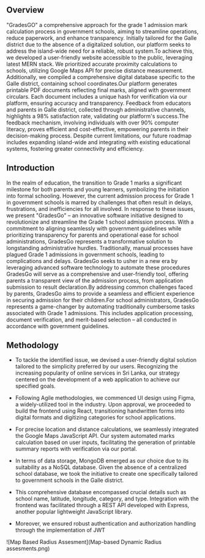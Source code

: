 ## Overview
"GradesGO" a comprehensive approach for the grade 1 admission mark calculation process in government schools, aiming to streamline operations, reduce paperwork, and enhance transparency. Initially tailored for the Galle district due to the absence of a digitalized solution, our platform seeks to address the island-wide need for a reliable, robust system.To achieve this, we developed a user-friendly website accessible to the public, leveraging latest MERN stack. We prioritized accurate proximity calculations to schools, utilizing Google Maps API for precise distance measurement. Additionally, we compiled a comprehensive digital database specific to the Galle district, containing school coordinates.Our platform generates printable PDF documents reflecting final marks, aligned with government circulars. Each document includes a unique hash for verification via our platform, ensuring accuracy and transparency. Feedback from educators and parents in Galle district, collected through administrative channels, highlights a 98% satisfaction rate, validating our 
platform's success.The feedback mechanism, involving individuals with over 90% computer literacy, proves efficient and cost-effective, empowering parents in their decision-making process. Despite current limitations, our future roadmap includes expanding island-wide and integrating with existing educational systems, fostering greater connectivity and efficiency.


## Introduction

In the realm of education, the transition to Grade 1 marks a significant milestone for both parents and young learners, symbolizing the initiation into formal schooling. However, the current admission process for Grade 1 in government schools is marred by challenges that often result in delays, frustrations, and inefficiencies for all involved. In response to these issues, we present "GradesGo" – an innovative software initiative designed to revolutionize and streamline the Grade 1 school admission process. With a commitment to aligning seamlessly with government guidelines while prioritizing transparency for parents and operational ease for school administrations, GradesGo represents a transformative solution to longstanding administrative hurdles. Traditionally, manual processes have plagued Grade 1 admissions in government schools, leading to complications and delays. GradesGo seeks to usher in a new era by leveraging advanced software technology to automate these procedures GradesGo will serve as a comprehensive and user-friendly tool, offering parents a transparent view of the admission process, from application submission to result declaration.By addressing common challenges faced by parents, GradesGo aims to provide a seamless and efficient experience in securing admission for their children.For school administrators, GradesGo represents a game-changer by automating traditionally cumbersome tasks associated with Grade 1 admissions. This includes application processing, document verification, and merit-based selection – all conducted in accordance with government guidelines. 

## Methodology

- To tackle the identified issue, we devised a user-friendly digital solution tailored to the simplicity preferred by our users. Recognizing the increasing popularity of online services in Sri Lanka, our strategy centered on the development of a web application to achieve our specified goals. 

- Following Agile methodologies, we commenced UI design using Figma, a widely-utilized tool in the industry. Upon approval, we proceeded to build the frontend using React, transitioning handwritten forms into digital formats and digitizing categories for school applications.

- For precise location and distance calculations, we seamlessly integrated the Google Maps JavaScript API. Our system automated marks calculation based on user inputs, facilitating the generation of printable summary reports with verification via our portal.

- In terms of data storage, MongoDB emerged as our choice due to its suitability as a NoSQL database. Given the absence of a centralized school database, we took the initiative to create one specifically tailored to government schools in the Galle district.

- This comprehensive database encompassed crucial details such as school name, latitude, longitude, category, and type. Integration with the frontend was facilitated through a REST API developed with Express, another popular lightweight JavaScript library. 

- Moreover, we ensured robust authentication and authorization handling through the implementation of JWT

![Map Based Radius Assesment](Map-based Dynamic Radius assesments.png)


